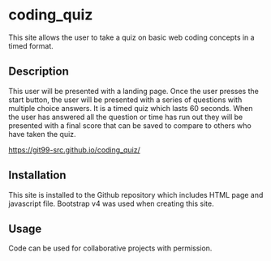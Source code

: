 # coding_quiz
This site allows the user to take a quiz on basic web coding concepts in a timed format. 

## Description 

This user will be presented with a landing page.  Once the user presses the start button, the user will be presented with a series of questions with multiple choice answers.  It is a timed quiz which lasts 60 seconds.  When the user has answered all the question or time has run out they will be presented with a final score that can be saved to compare to others who have taken the quiz.  

https://git99-src.github.io/coding_quiz/


## Installation

This site is installed to the Github repository which includes HTML page and javascript file. Bootstrap v4 was used when creating this site.   


## Usage 

Code can be used for collaborative projects with permission.
